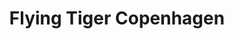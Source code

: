 ---
title: "Flying Tiger Copenhagen"
url: /hamburg/flying-tiger-copenhagen-schulterblatt/
shop: Kramladen
---